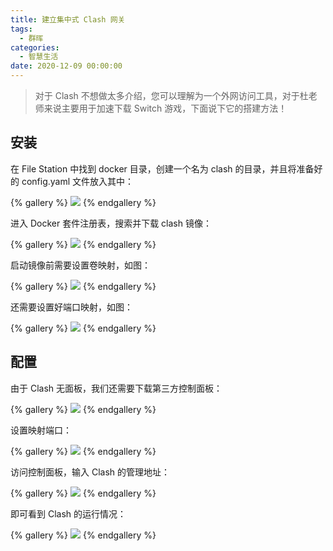 ```yaml
---
title: 建立集中式 Clash 网关
tags:
  - 群晖
categories:
  - 智慧生活
date: 2020-12-09 00:00:00
---
```


> 对于 Clash 不想做太多介绍，您可以理解为一个外网访问工具，对于杜老师来说主要用于加速下载 Switch 游戏，下面说下它的搭建方法！

<!-- more -->

## 安装

在 File Station 中找到 docker 目录，创建一个名为 clash 的目录，并且将准备好的 config.yaml 文件放入其中：

{% gallery %}
![](https://cdn.dusays.com/2020/12/290-1.jpg/1)
{% endgallery %}

进入 Docker 套件注册表，搜索并下载 clash 镜像：

{% gallery %}
![](https://cdn.dusays.com/2020/12/290-2.jpg/1)
{% endgallery %}

启动镜像前需要设置卷映射，如图：

{% gallery %}
![](https://cdn.dusays.com/2020/12/290-3.jpg/1)
{% endgallery %}

还需要设置好端口映射，如图：

{% gallery %}
![](https://cdn.dusays.com/2020/12/290-4.jpg/1)
{% endgallery %}

## 配置

由于 Clash 无面板，我们还需要下载第三方控制面板：

{% gallery %}
![](https://cdn.dusays.com/2020/12/290-5.jpg/1)
{% endgallery %}

设置映射端口：

{% gallery %}
![](https://cdn.dusays.com/2020/12/290-6.jpg/1)
{% endgallery %}

访问控制面板，输入 Clash 的管理地址：

{% gallery %}
![](https://cdn.dusays.com/2020/12/290-7.jpg/1)
{% endgallery %}

即可看到 Clash 的运行情况：

{% gallery %}
![](https://cdn.dusays.com/2020/12/290-8.jpg/1)
{% endgallery %}